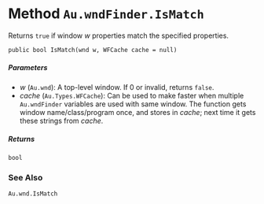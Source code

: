 # Method `Au.wndFinder.IsMatch`

Returns `true` if window *w* properties match the specified properties.

```
public bool IsMatch(wnd w, WFCache cache = null)
```

##### Parameters

- *w*  (`Au.wnd`):
    A top-level window. If 0 or invalid, returns `false`.
- *cache*  (`Au.Types.WFCache`):
    Can be used to make faster when multiple `Au.wndFinder` variables are used with same window. The function gets window name/class/program once, and stores in *cache*; next time it gets these strings from *cache*.

##### Returns

`bool`

### See Also

`Au.wnd.IsMatch`